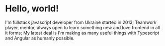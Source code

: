 # Hello, world!

I'm fullstack javascript developer from Ukraine started in 2013;
Teamwork player, mentor, always open to learn something new and love frontend in all it forms;
My latest deal is I'm making as many useful things with Typescript and Angular as humanly possible.
